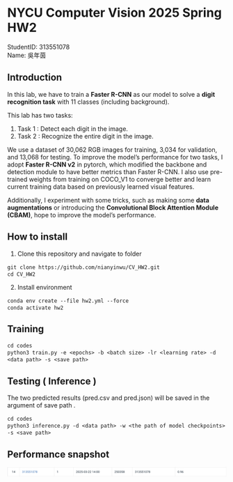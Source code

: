 # NYCU Computer Vision 2025 Spring HW2
StudentID: 313551078 \
Name: 吳年茵

## Introduction
In this lab, we have to train a __Faster R-CNN__ as our model to solve a __digit recognition task__ with 11 classes (including background).

This lab has two tasks: 
1. Task 1 :  Detect each digit in the image.
2. Task 2 : Recognize the entire digit in the image. 

We use a dataset of 30,062 RGB images
for training, 3,034 for validation, and 13,068 for testing.
To improve the model’s performance for two tasks, I adopt __Faster R-CNN v2__ in pytorch, which modified the backbone and detection module to have better metrics than Faster R-CNN. I also use pre-trained weights from training on COCO_V1 to converge better and learn current training data based on previously learned visual features. 

Additionally, I experiment with some tricks, such as making some __data augmentations__ or introducing the __Convolutional Block Attention Module (CBAM)__, hope to improve the model’s performance. 


## How to install
1. Clone this repository and navigate to folder
```shell
git clone https://github.com/nianyinwu/CV_HW2.git
cd CV_HW2
```
2. Install environment
```shell
conda env create --file hw2.yml --force
conda activate hw2
```

## Training
```shell
cd codes
python3 train.py -e <epochs> -b <batch size> -lr <learning rate> -d <data path> -s <save path> 
```
## Testing ( Inference )
The two predicted results (pred.csv and pred.json) will be saved in the argument of save path .
```shell
cd codes
python3 inference.py -d <data path> -w <the path of model checkpoints> -s <save path>
```

## Performance snapshot
![image](https://github.com/nianyinwu/CV_HW1/blob/main/result/snapshot.png)